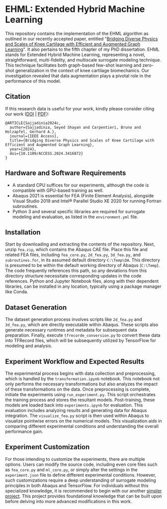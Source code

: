 # EHML: Extended Hybrid Machine Learning
This repository contains the implementation of the EHML algorithm as outlined in our recently accepted paper, entitled "<a href="https://doi.org/10.1109/ACCESS.2024.3416872" target="_blank">Bridging Diverse Physics and Scales of Knee Cartilage with Efficient and Augmented Graph Learning</a>". It also pertains to the fifth chapter of my PhD dissertation. EHML stands for Extended Hybrid Machine Learning, representing a novel, straightforward, multi-fidelity, and multiscale surrogate modeling technique. This technique facilitates both graph-based few-shot learning and zero-shot generalization in the context of knee cartilage biomechanics. Our investigation revealed that data augmentation plays a pivotal role in the performance of this model.

## Citation
If this research data is useful for your work, kindly please consider citing our work ([DOI](http://doi.org/10.1109/ACCESS.2024.3416872) | [PDF](https://www.biomech.tugraz.at/images/pdf/Sajjadinia_et_al-IEEE_Access-in-press.pdf)):

```
@ARTICLE{Sajjadinia2024c,
  author={Sajjadinia, Seyed Shayan and Carpentieri, Bruno and Holzapfel, Gerhard A.},
  journal={IEEE Access}, 
  title={Bridging Diverse Physics and Scales of Knee Cartilage with Efficient and Augmented Graph Learning}, 
  year={2024},
  doi={10.1109/ACCESS.2024.3416872}
}
```

## Hardware and Software Requirements
- A standard CPU suffices for our experiments, although the code is compatible with GPU-based training as well.
- Abaqus 2021 is essential for FEA (Finite Element Analysis), alongside Visual Studio 2019 and Intel® Parallel Studio XE 2020 for running Fortran subroutines.
- Python 3 and several specific libraries are required for surrogate modeling and evaluation, as listed in the `environment.yml` file.

## Installation
Start by downloading and extracting the contents of the repository. Next, unzip `fea.zip`, which contains the Abaqus CAE file. Place this file and related FEA files, including `fea_core.py`, `2d_fea.py`, `3d_fea.py`, and `subroutines.for`, in its assumed default directory `C:\Temp\DA`. This directory is presumed to be within the default working directory of Abaqus (`C:\Temp`). The code frequently references this path, so any deviations from this directory structure necessitate corresponding updates in the code references. Python and Jupyter Notebook files, along with their dependent libraries, can be installed in any location, typically using a package manager like Conda.

## Dataset Generation
The dataset generation process involves scripts like `2d_fea.py` and `3d_fea.py`, which are directly executable within Abaqus. These scripts also generate necessary runtimes and metadata for subsequent data preparation. Finally, execute `tfrecorde_conversion.py` to convert these data into TFRecord files, which will be subsequently utilized by TensorFlow for modeling and analysis.

## Experiment Workflow and Expected Results
The experimental process begins with data collection and preprocessing, which is handled by the `transformation.ipynb` notebook. This notebook not only performs the necessary transformations but also analyzes the impact of these transformations on the data. Once preprocessing is complete, initiate the experiments using `run_experiment.py`. This script orchestrates the training process and stores the resultant models. Post-training, these models are loaded back into `experiments.ipynb` for evaluation. This evaluation includes analyzing results and generating data for Abaqus integration. The `visualize_fea.py` script is then used within Abaqus to visualize pointwise errors on the numerical models. This visualization aids in comparing different experimental conditions and understanding the overall performance gain.

## Experiment Customization
For those intending to customize the experiments, there are multiple options. Users can modify the source code, including even core files such as `fea_core.py` and `ml_core.py`, or simply alter the settings in the `experiment.json` file to define different experimental conditions. However, such customizations require a deep understanding of surrogate modeling principles in both Abaqus and TensorFlow. For individuals without this specialized knowledge, it is recommended to begin with our another <a href="https://github.com/shayansss/pmse" target="_blank">simpler project</a>. This project provides foundational knowledge that can be built upon before delving into more advanced modifications in this work.
